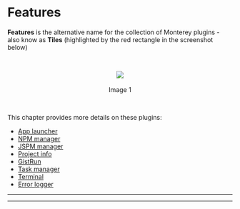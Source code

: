 # Features

**Features** is the alternative name for the collection of Monterey plugins - also know as **Tiles** (highlighted by the red rectangle in the screenshot below)

<br>
<p align=center>
  <img src="https://cloud.githubusercontent.com/assets/2712405/18097152/c5f2ac1c-6eaa-11e6-90ea-4f73653bf16c.png"></img>
 <br><br>
Image 1
</p>

<br>

This chapter provides more details on these plugins:

- [App launcher](./features/app_launcher.html)
- [NPM manager](./features/npm_manager.html)
- [JSPM manager](./jspm_manager.html)
- [Project info](./project_info.html)
- [GistRun](./gistrun.html)
- [Task manager](task_manager.html)
- [Terminal](terminal.html)
- [Error logger](error_logger.html)

***
***
